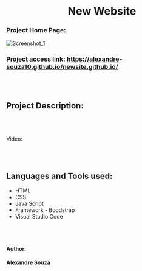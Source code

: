 <h1 align="center"> New Website </h1> 


### Project Home Page: 

![Screenshot_1](https://github.com/alexandre-souza10/newsite.github.io/assets/74196527/f33f4efa-3d3d-42f4-9708-72de30496d0f)

### Project access link: https://alexandre-souza10.github.io/newsite.github.io/
<br></br>

## Project Description:


<br></br>

 Video:
 


<br></br>

## Languages ​​and Tools used:
- HTML
- CSS
- Java Script
- Framework - Boodstrap
- Visual Studio Code

<br></br>

#### Author: 
**Alexandre Souza**
